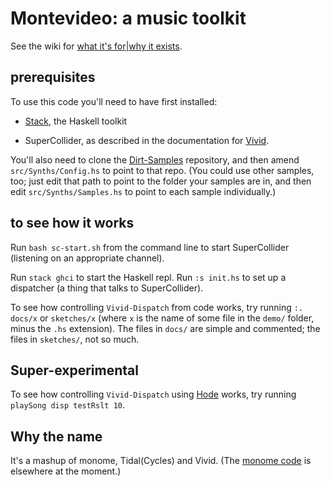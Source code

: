 # Montevideo: a music toolkit

See the wiki for [what it's for|why it exists](https://github.com/JeffreyBenjaminBrown/montevideo/wiki/Why-Montevideo).


## prerequisites

To use this code you'll need to have first installed:

* [Stack](https://docs.haskellstack.org/en/stable/README/),
the Haskell toolkit

* SuperCollider,
as described in the documentation for [Vivid](https://www.vivid-synth.com/).


You'll also need to clone the [Dirt-Samples](https://github.com/tidalcycles/Dirt-Samples) repository, and then amend `src/Synths/Config.hs` to point to that repo. (You could use other samples, too; just edit that path to point to the folder your samples are in, and then edit `src/Synths/Samples.hs` to point to each sample individually.)


## to see how it works

Run `bash sc-start.sh` from the command line to start SuperCollider
(listening on an appropriate channel).

Run `stack ghci` to start the Haskell repl.
Run `:s init.hs` to set up a dispatcher
(a thing that talks to SuperCollider).

To see how controlling `Vivid-Dispatch` from code works,
try running `:. docs/x` or `sketches/x`
(where `x` is the name of some file in the `demo/` folder,
minus the `.hs` extension).
The files in `docs/` are simple and commented;
the files in `sketches/`, not so much.


## Super-experimental

To see how controlling `Vivid-Dispatch` using
[Hode](https://github.com/JeffreyBenjaminBrown/hode) works,
try running `playSong disp testRslt 10`.


## Why the name

It's a mashup of monome, Tidal(Cycles) and Vivid.
(The [monome code](https://github.com/JeffreyBenjaminBrown/monome)
is elsewhere at the moment.)
